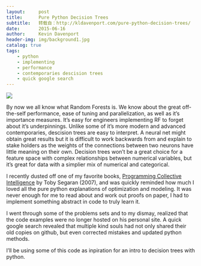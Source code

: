 ```yaml
---
layout:     post
title:      Pure Python Decision Trees
subtitle:   转载自：http://kldavenport.com/pure-python-decision-trees/
date:       2015-06-16
author:     Kevin Davenport
header-img: img/background1.jpg
catalog: true
tags:
    - python
    - implementing
    - performance
    - contemporaries descision trees
    - quick google search
---
```


[![](http://34.211.1.181/wp-content/uploads/2015/05/decision_tree.png)
](http://34.211.1.181/wp-content/uploads/2015/05/decision_tree.png)

By now we all know what Random Forests is. We know about the great off-the-self performance, ease of tuning and parallelization, as well as it’s importance measures. It’s easy for engineers implementing RF to forget about it’s underpinnings. Unlike some of it’s more modern and advanced contemporaries, descision trees are easy to interpret. A neural net might obtain great results but it is difficult to work backwards from and explain to stake holders as the weights of the connections between two neurons have little meaning on their own. Decision trees won’t be a great choice for a feature space with complex relationships between numerical variables, but it’s great for data with a simplier mix of numerical and categorical.

I recently dusted off one of my favorite books, [Programming Collective Intelligence](https://amzn.to/DJp4uz) by Toby Segaran (2007), and was quickly reminded how much I loved all the pure python explanations of optimization and modeling. It was never enough for me to read about and work out proofs on paper, I had to implement something abstract in code to truly learn it.

I went through some of the problems sets and to my dismay, realized that the code examples were no longer hosted on his personal site. A quick google search revealed that multiple kind souls had not only shared their old copies on github, but even corrected mistakes and updated python methods.

I’ll be using some of this code as inpiration for an intro to decision trees with python.
